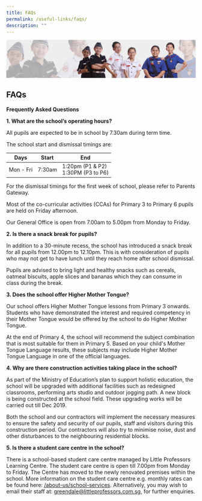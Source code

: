 ```yaml
---
title: FAQs
permalink: /useful-links/faqs/
description: ""
---
```

![](/images/About%20Us/subbanner2.jpg)


## **FAQs**

**Frequently Asked Questions**

  

**1\. What are the school’s operating hours?**

  

All pupils are expected to be in school by 7.30am during term time.

  

The school start and dismissal timings are:


<table>
<thead>
  <tr>
    <th>Days</th>
    <th>Start</th>
    <th>End</th>
  </tr>
</thead>
<tbody>
  <tr>
    <td>Mon - Fri</td>
    <td>7:30am</td>
    <td>1:20pm (P1 &amp; P2)<br>1:30PM (P3 to P6)</td>
  </tr>
</tbody>
</table>

For the dismissal timings for the first week of school, please refer to Parents Gateway.

  

Most of the co-curricular activities (CCAs) for Primary 3 to Primary 6 pupils are held on Friday afternoon.

  

Our General Office is open from 7.00am to 5.00pm from Monday to Friday.

  

  

**2\. Is there a snack break for pupils?** 

In addition to a 30-minute recess, the school has introduced a snack break for all pupils from 12.00pm to 12.10pm. This is with consideration of pupils who may not get to have lunch until they reach home after school dismissal.

  

Pupils are advised to bring light and healthy snacks such as cereals, oatmeal biscuits, apple slices and bananas which they can consume in class during the break.

  

  

**3\. Does the school offer Higher Mother Tongue?**

Our school offers Higher Mother Tongue lessons from Primary 3 onwards.  Students who have demonstrated the interest and required competency in their Mother Tongue would be offered by the school to do Higher Mother Tongue. 

At the end of Primary 4, the school will recommend the subject combination that is most suitable for them in Primary 5. Based on your child's Mother Tongue Language results, these subjects may include Higher Mother Tongue Language in one of the official languages.


**4\. Why are there construction activities taking place in the school?** 

As part of the Ministry of Education’s plan to support holistic education, the school will be upgraded with additional facilities such as redesigned classrooms, performing arts studio and outdoor jogging path. A new block is being constructed at the school field. These upgrading works will be carried out till Dec 2019.

  

Both the school and our contractors will implement the necessary measures to ensure the safety and security of our pupils, staff and visitors during this construction period. Our contractors will also try to minimise noise, dust and other disturbances to the neighbouring residential blocks.

  

  

**5\. Is there a student care centre in the school?** 

There is a school-based student care centre managed by Little Professors Learning Centre. The student care centre is open till 7.00pm from Monday to Friday. The Centre has moved to the newly renovated premises within the school. More information on the student care centre e.g. monthly rates can be found here: [/about-us/school-services](https://staging.d26uzavxcoervm.amplifyapp.com/about-us/school-services/). Alternatively, you may wish to email their staff at: [greendale@littleprofessors.com.sg](mailto:greendale@littleprofessors.com.sg), for further enquiries.